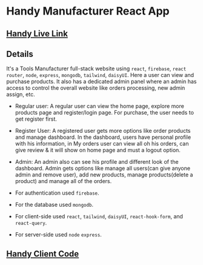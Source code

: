 # Handy Manufacturer React App

## [Handy Live Link](https://handy-b2384.web.app/)

## Details

It's a Tools Manufacturer full-stack website using `react`, `firebase`, `react router`, `node`, `express`, `mongodb`, `tailwind`, `daisyUI`. Here a user can view and purchase products. It also has a dedicated admin panel where an admin has access to control the overall website like orders processing, new admin assign, etc.

- Regular user: A regular user can view the home page, explore more products page and register/login page. For purchase, the user needs to get register first.

- Register User: A registered user gets more options like order products and manage dashboard. In the dashboard, users have personal profile with his information, in My orders user can view all oh his orders, can give review & it will show on home page and must a logout option.

- Admin: An admin also can see his profile and different look of the dashboard. Admin gets options like manage all users(can give anyone admin and remove user), add new products, manage products(delete a product) and manage all of the orders.

- For authentication used `firebase`.
- For the database used `mongodb`.
- For client-side used `react`, `tailwind`, `daisyUI`, `react-hook-form`, and `react-query`.
- For server-side used `node` `express`.

## [Handy Client Code](https://github.com/EkramH/handy-client-side)
